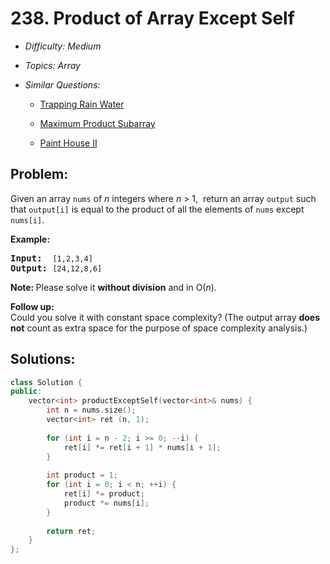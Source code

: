 # 238. Product of Array Except Self

* *Difficulty: Medium*

* *Topics: Array*

* *Similar Questions:*

  * [Trapping Rain Water](trapping-rain-water.md)

  * [Maximum Product Subarray](maximum-product-subarray.md)

  * [Paint House II](paint-house-ii.md)

## Problem:

<p>Given an array <code>nums</code> of <em>n</em> integers where <em>n</em> &gt; 1, &nbsp;return an array <code>output</code> such that <code>output[i]</code> is equal to the product of all the elements of <code>nums</code> except <code>nums[i]</code>.</p>

<p><b>Example:</b></p>

<pre>
<b>Input:</b>  <code>[1,2,3,4]</code>
<b>Output:</b> <code>[24,12,8,6]</code>
</pre>

<p><strong>Note: </strong>Please solve it <strong>without division</strong> and in O(<em>n</em>).</p>

<p><strong>Follow up:</strong><br />
Could you solve it with constant space complexity? (The output array <strong>does not</strong> count as extra space for the purpose of space complexity analysis.)</p>

## Solutions:

```c++
class Solution {
public:
    vector<int> productExceptSelf(vector<int>& nums) {
        int n = nums.size();
        vector<int> ret (n, 1);
        
        for (int i = n - 2; i >= 0; --i) {
            ret[i] *= ret[i + 1] * nums[i + 1];
        }
        
        int product = 1;
        for (int i = 0; i < n; ++i) {
            ret[i] *= product;
            product *= nums[i];
        }
        
        return ret;
    }
};
```
